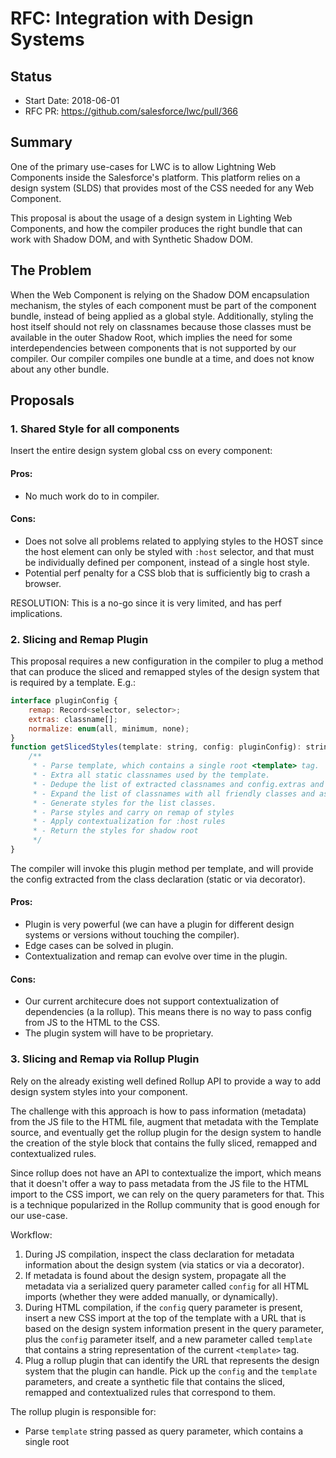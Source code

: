 # RFC: Integration with Design Systems

## Status

- Start Date: 2018-06-01
- RFC PR: https://github.com/salesforce/lwc/pull/366

## Summary

One of the primary use-cases for LWC is to allow Lightning Web Components inside the Salesforce's platform. This platform relies on a design system (SLDS) that provides most of the CSS needed for any Web Component. 

This proposal is about the usage of a design system in Lighting Web Components, and how the compiler produces the right bundle that can work with Shadow DOM, and with Synthetic Shadow DOM.

## The Problem

When the Web Component is relying on the Shadow DOM encapsulation mechanism, the styles of each component must be part of the component bundle, instead of being applied as a global style. Additionally, styling the host itself should not rely on classnames because those classes must be available in the outer Shadow Root, which implies the need for some interdependencies between components that is not supported by our compiler. Our compiler compiles one bundle at a time, and does not know about any other bundle.

## Proposals

### 1. Shared Style for all components 

Insert the entire design system global css on every component:

#### Pros:

* No much work do to in compiler.

#### Cons:

* Does not solve all problems related to applying styles to the HOST since the host element can only be styled with `:host` selector, and that must be individually defined per component, instead of a single host style.
* Potential perf penalty for a CSS blob that is sufficiently big to crash a browser.

RESOLUTION: This is a no-go since it is very limited, and has perf implications.

### 2. Slicing and Remap Plugin

This proposal requires a new configuration in the compiler to plug a method that can produce the sliced and remapped styles of the design system that is required by a template. E.g.:

```js
interface pluginConfig {
    remap: Record<selector, selector>;
    extras: classname[];
    normalize: enum(all, minimum, none);
}
function getSlicedStyles(template: string, config: pluginConfig): string {
    /**
     * - Parse template, which contains a single root <template> tag.
     * - Extra all static classnames used by the template.
     * - Dedupe the list of extracted classnames and config.extras and config.remap record fields.
     * - Expand the list of classnames with all friendly classes and associated utility.
     * - Generate styles for the list classes.
     * - Parse styles and carry on remap of styles
     * - Apply contextualization for :host rules
     * - Return the styles for shadow root
     */
}
```

The compiler will invoke this plugin method per template, and will provide the config extracted from the class declaration (static or via decorator).

#### Pros:

* Plugin is very powerful (we can have a plugin for different design systems or versions without touching the compiler).
* Edge cases can be solved in plugin.
* Contextualization and remap can evolve over time in the plugin.

#### Cons: 

* Our current architecure does not support contextualization of dependencies (a la rollup). This means there is no way to pass config from JS to the HTML to the CSS.
* The plugin system will have to be proprietary.

### 3. Slicing and Remap via Rollup Plugin

Rely on the already existing well defined Rollup API to provide a way to add design system styles into your component.

The challenge with this approach is how to pass information (metadata) from the JS file to the HTML file, augment that metadata with the Template source, and eventually get the rollup plugin for the design system to handle the creation of the style block that contains the fully sliced, remapped and contextualized rules.

Since rollup does not have an API to contextualize the import, which means that it doesn't offer a way to pass metadata from the JS file to the HTML import to the CSS import, we can rely on the query parameters for that. This is a technique popularized in the Rollup community that is good enough for our use-case.

Workflow:

1. During JS compilation, inspect the class declaration for metadata information about the design system (via statics or via a decorator).
2. If metadata is found about the design system, propagate all the metadata via a serialized query parameter called `config` for all HTML imports (whether they were added manually, or dynamically).
3. During HTML compilation, if the `config` query parameter is present, insert a new CSS import at the top of the template with a URL that is based on the design system information present in the query parameter, plus the `config` parameter itself, and a new parameter called `template` that contains a string representation of the current `<template>` tag.
4. Plug a rollup plugin that can identify the URL that represents the design system that the plugin can handle. Pick up the `config` and the `template` parameters, and create a synthetic file that contains the sliced, remapped and contextualized rules that correspond to them.

The rollup plugin is responsible for:

 * Parse `template` string passed as query parameter, which contains a single root <template> tag.
 * Extra all static classnames used by the template.
 * Dedupe the list of extracted classnames and `config.extras` and `config.remap` record fields.
 * Expand the list of classnames with all friendly classes and associated utility.
 * Generate styles for the list classes.
 * Parse styles and carry on remap of styles
 * Apply contextualization for `:host` rules
 * Return the styles for shadow root

#### Pros:

* Plugin is very powerful (we can have a plugin for different design systems or versions without touching the compiler).
* Edge cases can be solved in plugin.
* Contextualization and remap can evolve over time in the plugin.
* Little change in compiler.
* Design system config is extensible per design system, it is opaque for the compiler.

#### Cons: 

* Relies on a side-channel ad-hoc communication between the different files via query parameters.

## Resolution

TBD